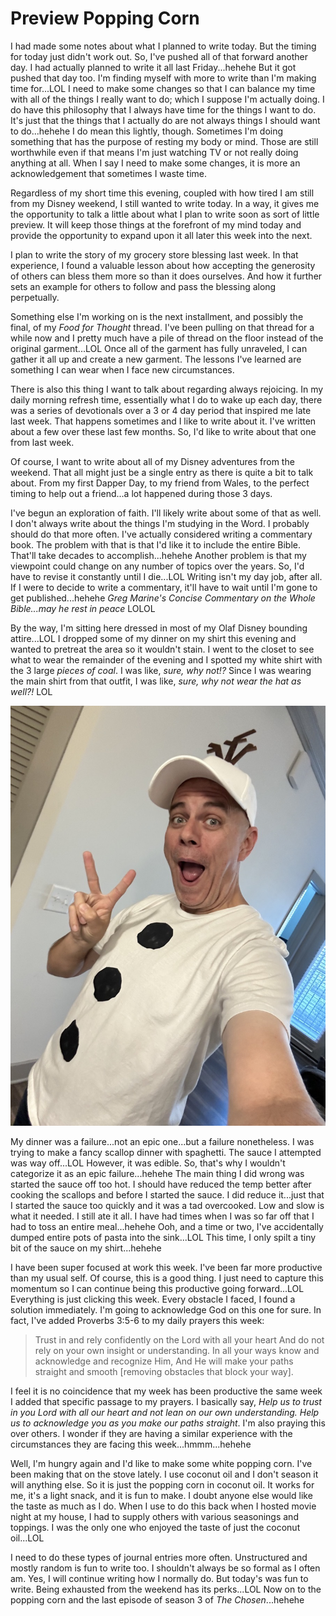 # Preview Popping Corn

I had made some notes about what I planned to write today. But the timing for today just didn't work out. So, I've pushed all of that forward another day. I had actually planned to write it all last Friday...hehehe But it got pushed that day too. I'm finding myself with more to write than I'm making time for...LOL I need to make some changes so that I can balance my time with all of the things I really want to do; which I suppose I'm actually doing. I do have this philosophy that I always have time for the things I want to do. It's just that the things that I actually do are not always things I should want to do...hehehe I do mean this lightly, though. Sometimes I'm doing something that has the purpose of resting my body or mind. Those are still worthwhile even if that means I'm just watching TV or not really doing anything at all. When I say I need to make some changes, it is more an acknowledgement that sometimes I waste time.

Regardless of my short time this evening, coupled with how tired I am still from my Disney weekend, I still wanted to write today. In a way, it gives me the opportunity to talk a little about what I plan to write soon as sort of little preview. It will keep those things at the forefront of my mind today and provide the opportunity to expand upon it all later this week into the next.

I plan to write the story of my grocery store blessing last week. In that experience, I found a valuable lesson about how accepting the generosity of others can bless them more so than it does ourselves. And how it further sets an example for others to follow and pass the blessing along perpetually.

Something else I'm working on is the next installment, and possibly the final, of my *Food for Thought* thread. I've been pulling on that thread for a while now and I pretty much have a pile of thread on the floor instead of the original garment...LOL Once all of the garment has fully unraveled, I can gather it all up and create a new garment. The lessons I've learned are something I can wear when I face new circumstances.

There is also this thing I want to talk about regarding always rejoicing. In my daily morning refresh time, essentially what I do to wake up each day, there was a series of devotionals over a 3 or 4 day period that inspired me late last week. That happens sometimes and I like to write about it. I've written about a few over these last few months. So, I'd like to write about that one from last week.

Of course, I want to write about all of my Disney adventures from the weekend. That all might just be a single entry as there is quite a bit to talk about. From my first Dapper Day, to my friend from Wales, to the perfect timing to help out a friend...a lot happened during those 3 days.

I've begun an exploration of faith. I'll likely write about some of that as well. I don't always write about the things I'm studying in the Word. I probably should do that more often. I've actually considered writing a commentary book. The problem with that is that I'd like it to include the entire Bible. That'll take decades to accomplish...hehehe Another problem is that my viewpoint could change on any number of topics over the years. So, I'd have to revise it constantly until I die...LOL Writing isn't my day job, after all. If I were to decide to write a commentary, it'll have to wait until I'm gone to get published...hehehe *Greg Marine's Concise Commentary on the Whole Bible...may he rest in peace* LOLOL

By the way, I'm sitting here dressed in most of my Olaf Disney bounding attire...LOL I dropped some of my dinner on my shirt this evening and wanted to pretreat the area so it wouldn't stain. I went to the closet to see what to wear the remainder of the evening and I spotted my white shirt with the 3 large *pieces of coal*. I was like, *sure, why not!?* Since I was wearing the main shirt from that outfit, I was like, *sure, why not wear the hat as well?!* LOL

![Selfie wearing Olaf Disney bounding hat and shirt](./img/IMG_5972.jpeg)

My dinner was a failure...not an epic one...but a failure nonetheless. I was trying to make a fancy scallop dinner with spaghetti. The sauce I attempted was way off...LOL However, it was edible. So, that's why I wouldn't categorize it as an epic failure...hehehe The main thing I did wrong was started the sauce off too hot. I should have reduced the temp better after cooking the scallops and before I started the sauce. I did reduce it...just that I started the sauce too quickly and it was a tad overcooked. Low and slow is what it needed. I still ate it all. I have had times when I was so far off that I had to toss an entire meal...hehehe Ooh, and a time or two, I've accidentally dumped entire pots of pasta into the sink...LOL This time, I only spilt a tiny bit of the sauce on my shirt...hehehe

I have been super focused at work this week. I've been far more productive than my usual self. Of course, this is a good thing. I just need to capture this momentum so I can continue being this productive going forward...LOL Everything is just clicking this week. Every obstacle I faced, I found a solution immediately. I'm going to acknowledge God on this one for sure. In fact, I've added Proverbs 3:5-6 to my daily prayers this week:

> Trust in and rely confidently on the Lord with all your heart And do not rely on your own insight or understanding. In all your ways know and acknowledge and recognize Him, And He will make your paths straight and smooth [removing obstacles that block your way].

I feel it is no coincidence that my week has been productive the same week I added that specific passage to my prayers. I basically say, *Help us to trust in you Lord with all our heart and not lean on our own understanding. Help us to acknowledge you as you make our paths straight*. I'm also praying this over others. I wonder if they are having a similar experience with the circumstances they are facing this week...hmmm...hehehe

Well, I'm hungry again and I'd like to make some white popping corn. I've been making that on the stove lately. I use coconut oil and I don't season it will anything else. So it is just the popping corn in coconut oil. It works for me, it's a light snack, and it is fun to make. I doubt anyone else would like the taste as much as I do. When I use to do this back when I hosted movie night at my house, I had to supply others with various seasonings and toppings. I was the only one who enjoyed the taste of just the coconut oil...LOL

I need to do these types of journal entries more often. Unstructured and mostly random is fun to write too. I shouldn't always be so formal as I often am. Yes, I will continue writing how I normally do. But today's was fun to write. Being exhausted from the weekend has its perks...LOL Now on to the popping corn and the last episode of season 3 of *The Chosen*...hehehe